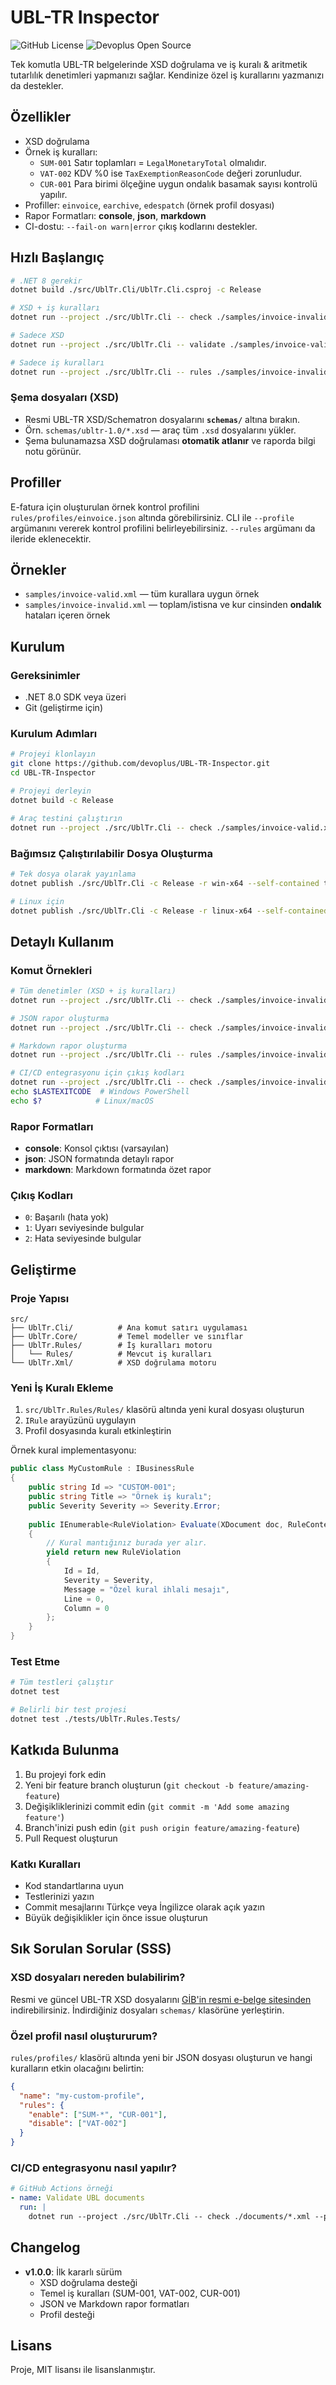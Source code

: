 # UBL-TR Inspector

![GitHub License](https://img.shields.io/github/license/devoplus/UBL-TR-Inspector) ![Devoplus Open Source](https://img.shields.io/badge/Open_Source-DP?label=Devoplus&labelColor=%23B60017&color=%2319191a)

Tek komutla UBL-TR belgelerinde XSD doğrulama ve iş kuralı & aritmetik tutarlılık denetimleri yapmanızı sağlar. Kendinize özel iş kurallarını yazmanızı da destekler.

## Özellikler
- XSD doğrulama
- Örnek iş kuralları:
  - `SUM-001` Satır toplamları = `LegalMonetaryTotal` olmalıdır.
  - `VAT-002` KDV %0 ise `TaxExemptionReasonCode` değeri zorunludur.
  - `CUR-001` Para birimi ölçeğine uygun ondalık basamak sayısı kontrolü yapılır.
- Profiller: `einvoice`, `earchive`, `edespatch` (örnek profil dosyası)
- Rapor Formatları: **console**, **json**, **markdown**
- CI-dostu: `--fail-on warn|error` çıkış kodlarını destekler.

## Hızlı Başlangıç

```bash
# .NET 8 gerekir
dotnet build ./src/UblTr.Cli/UblTr.Cli.csproj -c Release

# XSD + iş kuralları
dotnet run --project ./src/UblTr.Cli -- check ./samples/invoice-invalid.xml --profile einvoice --report json:out/report.json --fail-on error

# Sadece XSD
dotnet run --project ./src/UblTr.Cli -- validate ./samples/invoice-valid.xml

# Sadece iş kuralları
dotnet run --project ./src/UblTr.Cli -- rules ./samples/invoice-invalid.xml --profile einvoice --report md:out/summary.md
```

### Şema dosyaları (XSD)
- Resmi UBL-TR XSD/Schematron dosyalarını **`schemas/`** altına bırakın.
- Örn. `schemas/ubltr-1.0/*.xsd` — araç tüm `.xsd` dosyalarını yükler.
- Şema bulunamazsa XSD doğrulaması **otomatik atlanır** ve raporda bilgi notu görünür.

## Profiller
E-fatura için oluşturulan örnek kontrol profilini `rules/profiles/einvoice.json` altında görebilirsiniz. CLI ile `--profile` argümanını vererek kontrol profilini belirleyebilirsiniz. `--rules` argümanı da ileride eklenecektir.

## Örnekler
- `samples/invoice-valid.xml` — tüm kurallara uygun örnek
- `samples/invoice-invalid.xml` — toplam/istisna ve kur cinsinden **ondalık** hataları içeren örnek

## Kurulum

### Gereksinimler
- .NET 8.0 SDK veya üzeri
- Git (geliştirme için)

### Kurulum Adımları
```bash
# Projeyi klonlayın
git clone https://github.com/devoplus/UBL-TR-Inspector.git
cd UBL-TR-Inspector

# Projeyi derleyin
dotnet build -c Release

# Araç testini çalıştırın
dotnet run --project ./src/UblTr.Cli -- check ./samples/invoice-valid.xml --profile einvoice
```

### Bağımsız Çalıştırılabilir Dosya Oluşturma
```bash
# Tek dosya olarak yayınlama
dotnet publish ./src/UblTr.Cli -c Release -r win-x64 --self-contained true -p:PublishSingleFile=true

# Linux için
dotnet publish ./src/UblTr.Cli -c Release -r linux-x64 --self-contained true -p:PublishSingleFile=true
```

## Detaylı Kullanım

### Komut Örnekleri
```bash
# Tüm denetimler (XSD + iş kuralları)
dotnet run --project ./src/UblTr.Cli -- check ./samples/invoice-invalid.xml --profile einvoice

# JSON rapor oluşturma
dotnet run --project ./src/UblTr.Cli -- check ./samples/invoice-invalid.xml --profile einvoice --report json:./output/report.json

# Markdown rapor oluşturma
dotnet run --project ./src/UblTr.Cli -- rules ./samples/invoice-invalid.xml --profile einvoice --report md:./output/summary.md

# CI/CD entegrasyonu için çıkış kodları
dotnet run --project ./src/UblTr.Cli -- check ./samples/invoice-invalid.xml --profile einvoice --fail-on error
echo $LASTEXITCODE  # Windows PowerShell
echo $?            # Linux/macOS
```

### Rapor Formatları
- **console**: Konsol çıktısı (varsayılan)
- **json**: JSON formatında detaylı rapor
- **markdown**: Markdown formatında özet rapor

### Çıkış Kodları
- `0`: Başarılı (hata yok)
- `1`: Uyarı seviyesinde bulgular
- `2`: Hata seviyesinde bulgular

## Geliştirme

### Proje Yapısı
```
src/
├── UblTr.Cli/          # Ana komut satırı uygulaması
├── UblTr.Core/         # Temel modeller ve sınıflar
├── UblTr.Rules/        # İş kuralları motoru
│   └── Rules/          # Mevcut iş kuralları
└── UblTr.Xml/          # XSD doğrulama motoru
```

### Yeni İş Kuralı Ekleme
1. `src/UblTr.Rules/Rules/` klasörü altında yeni kural dosyası oluşturun
2. `IRule` arayüzünü uygulayın
3. Profil dosyasında kuralı etkinleştirin

Örnek kural implementasyonu:
```csharp
public class MyCustomRule : IBusinessRule
{
    public string Id => "CUSTOM-001";
    public string Title => "Örnek iş kuralı";
    public Severity Severity => Severity.Error;
    
    public IEnumerable<RuleViolation> Evaluate(XDocument doc, RuleContext ctx)
    {
        // Kural mantığınız burada yer alır.
        yield return new RuleViolation
        {
            Id = Id,
            Severity = Severity,
            Message = "Özel kural ihlali mesajı",
            Line = 0,
            Column = 0
        };
    }
}
```

### Test Etme
```bash
# Tüm testleri çalıştır
dotnet test

# Belirli bir test projesi
dotnet test ./tests/UblTr.Rules.Tests/
```

## Katkıda Bulunma
1. Bu projeyi fork edin
2. Yeni bir feature branch oluşturun (`git checkout -b feature/amazing-feature`)
3. Değişikliklerinizi commit edin (`git commit -m 'Add some amazing feature'`)
4. Branch'inizi push edin (`git push origin feature/amazing-feature`)
5. Pull Request oluşturun

### Katkı Kuralları
- Kod standartlarına uyun
- Testlerinizi yazın
- Commit mesajlarını Türkçe veya İngilizce olarak açık yazın
- Büyük değişiklikler için önce issue oluşturun

## Sık Sorulan Sorular (SSS)

### XSD dosyaları nereden bulabilirim?
Resmi ve güncel UBL-TR XSD dosyalarını [GİB'in resmi e-belge sitesinden](https://ebelge.gib.gov.tr/) indirebilirsiniz. İndirdiğiniz dosyaları `schemas/` klasörüne yerleştirin.

### Özel profil nasıl oluştururum?
`rules/profiles/` klasörü altında yeni bir JSON dosyası oluşturun ve hangi kuralların etkin olacağını belirtin:
```json
{
  "name": "my-custom-profile",
  "rules": {
    "enable": ["SUM-*", "CUR-001"],
    "disable": ["VAT-002"]
  }
}
```

### CI/CD entegrasyonu nasıl yapılır?
```yaml
# GitHub Actions örneği
- name: Validate UBL documents
  run: |
    dotnet run --project ./src/UblTr.Cli -- check ./documents/*.xml --profile einvoice --fail-on error
```

## Changelog
- **v1.0.0**: İlk kararlı sürüm
  - XSD doğrulama desteği
  - Temel iş kuralları (SUM-001, VAT-002, CUR-001)
  - JSON ve Markdown rapor formatları
  - Profil desteği

## Lisans
Proje, MIT lisansı ile lisanslanmıştır.
